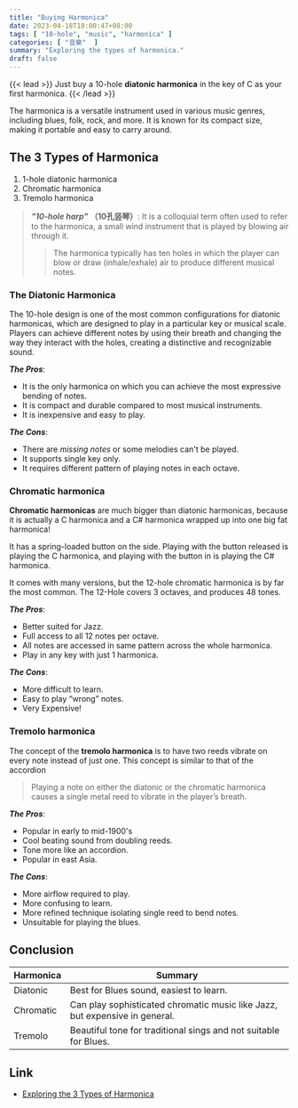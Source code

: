 ```yaml
---
title: "Buying Harmonica"
date: 2023-04-18T18:00:47+08:00
tags: [ "10-hole", "music", "harmonica" ]
categories: [ "音樂"  ]
summary: "Exploring the types of harmonica."
draft: false
---
```

{{< lead >}}
Just buy a 10-hole **diatonic harmonica** in the key of C as your first harmonica.
{{< /lead >}}

The harmonica is a versatile instrument used in various music genres, including blues, folk, rock, and more. It is known for its compact size, making it portable and easy to carry around. 

## The 3 Types of Harmonica


 1. 1-hole diatonic harmonica
 2. Chromatic harmonica
 3. Tremolo harmonica

> ***"10-hole harp"*** **（10孔竖琴）**: It is a colloquial term often used to refer to the harmonica, a small wind instrument that is played by blowing air through it. 
>
>> The harmonica typically has ten holes in which the player can blow or draw (inhale/exhale) air to produce different musical notes.
>

### The Diatonic Harmonica

The 10-hole design is one of the most common configurations for diatonic harmonicas, which are designed to play in a particular key or musical scale. 
Players can achieve different notes by using their breath and changing the way they interact with the holes, creating a distinctive and recognizable sound.

***The Pros***:
 - It is the only harmonica on which you can achieve the most expressive bending of notes.
 - It is compact and durable compared to most musical instruments.
 - It is inexpensive and easy to play.

***The Cons***:
 - There are *missing notes* or some melodies can't be played.
 - It supports single key only.
 - It requires different pattern of playing notes in each octave.

### Chromatic harmonica

**Chromatic harmonicas** are much bigger than diatonic harmonicas, because it is actually a C harmonica and a C# harmonica wrapped up into one big fat harmonica! 

It has a spring-loaded button on the side. 
Playing with the button released is playing the C harmonica, and playing with the button in is playing the C# harmonica.

It comes with many versions, but the 12-hole chromatic harmonica is by far the most common. The 12-Hole covers 3 octaves, and produces 48 tones.

***The Pros***:
 - Better suited for Jazz.
 - Full access to all 12 notes per octave.
 - All notes are accessed in same pattern across the whole harmonica.
 - Play in any key with just 1 harmonica.

***The Cons***:
 - More difficult to learn.
 - Easy to play “wrong” notes.
 - Very Expensive!

### Tremolo harmonica

The concept of the **tremolo harmonica** is to have two reeds vibrate on every note instead of just one. 
This concept is similar to that of the accordion

> Playing a note on either the diatonic or the chromatic harmonica causes a single metal reed to vibrate in the player’s breath. 

***The Pros***:
 - Popular in early to mid-1900's
 - Cool beating sound from doubling reeds.
 - Tone more like an accordion.
 - Popular in east Asia.

***The Cons***:
 - More airflow required to play.
 - More confusing to learn.
 - More refined technique isolating single reed to bend notes.
 - Unsuitable for playing the blues.

## Conclusion

| Harmonica | Summary |
| --------- | ------- |
| Diatonic | Best for Blues sound, easiest to learn. |
| Chromatic | Can play sophisticated chromatic music like Jazz, but expensive in general. |
| Tremolo | Beautiful tone for traditional sings and not suitable for Blues. | 

## Link

 - [Exploring the 3 Types of Harmonica](https://www.harmonica.com/exploring-the-3-types-of-harmonica/)

 
